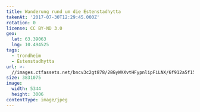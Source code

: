 ```yaml
---
title: Wanderung rund um die Estenstadhytta
takenAt: '2017-07-30T12:29:45.000Z'
rotation: 0
license: CC BY-ND 3.0
geo:
  lat: 63.39063
  lng: 10.494525
tags:
  - trondheim
  - Estenstadhytta
url: >-
  //images.ctfassets.net/bncv3c2gt878/28GyWXXvtHFypnlipFiLNX/6f912a5f15e3e6b62f44575e646535d7/wanderung-rund-um-die-estenstadhytta_35432708264_o
size: 3831075
image:
  width: 5344
  height: 3006
contentType: image/jpeg
---
```



